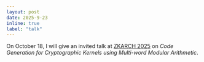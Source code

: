 ```yaml
---
layout: post
date: 2025-9-23
inline: true
label: "talk"
---
```


On October 18, I will give an invited talk at [ZKARCH 2025](https://wp.nyu.edu/baahl/zkarch-2025/) on *Code Generation for Cryptographic Kernels using Multi-word Modular Arithmetic*.

